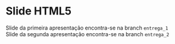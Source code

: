 # Slide HTML5
Slide da primeira apresentação encontra-se na branch <code>entrega_1</code><br>
Slide da segunda apresentação encontra-se na branch <code>entrega_2</code>
